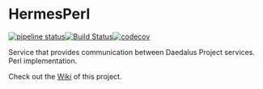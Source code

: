# HermesPerl
[![pipeline status](https://git.daedalus-project.io/daedalusproject/Hermes-Perl/badges/master/pipeline.svg)](https://git.daedalus-project.io/daedalusproject/Hermes-Perl/commits/master)[![Build Status](https://travis-ci.org/daedalusproject/Hermes-Perl.svg?branch=master)](https://travis-ci.org/daedalusproject/Hermes-Perl)[![codecov](https://codecov.io/gh/daedalusproject/Hermes-Perl/branch/master/graph/badge.svg)](https://codecov.io/gh/daedalusproject/Hermes-Perl)

Service that provides communication between Daedalus Project services. Perl implementation.

Check out the [Wiki](https://git.daedalus-project.io/daedalusproject/Hermes-Perl/wikis/home) of this project.
